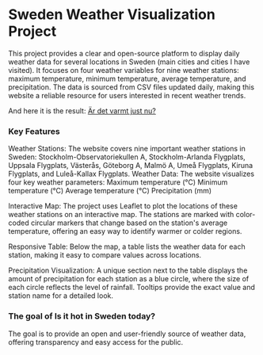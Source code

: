 # Sweden Weather Visualization Project
This project provides a clear and open-source platform to display daily weather data for several locations in Sweden (main cities and cities I have visited). It focuses on four weather variables for nine weather stations: maximum temperature, minimum temperature, average temperature, and precipitation. The data is sourced from CSV files updated daily, making this website a reliable resource for users interested in recent weather trends.

And here it is the result: [Är det varmt just nu?](https://pablo-ferro.github.io/SwedishWeather/)

### Key Features
Weather Stations: The website covers nine important weather stations in Sweden: Stockholm-Observatoriekullen A, Stockholm-Arlanda Flygplats, Uppsala Flygplats, Västerås, Göteborg A, Malmö A, Umeå Flygplats, Kiruna Flygplats, and Luleå-Kallax Flygplats.
Weather Data: The website visualizes four key weather parameters:
Maximum temperature (°C)
Minimum temperature (°C)
Average temperature (°C)
Precipitation (mm)

Interactive Map: The project uses Leaflet to plot the locations of these weather stations on an interactive map. The stations are marked with color-coded circular markers that change based on the station's average temperature, offering an easy way to identify warmer or colder regions.

Responsive Table: Below the map, a table lists the weather data for each station, making it easy to compare values across locations.

Precipitation Visualization: A unique section next to the table displays the amount of precipitation for each station as a blue circle, where the size of each circle reflects the level of rainfall. Tooltips provide the exact value and station name for a detailed look.

### The goal of Is it hot in Sweden today?
The goal is to provide an open and user-friendly source of weather data, offering transparency and easy access for the public.
